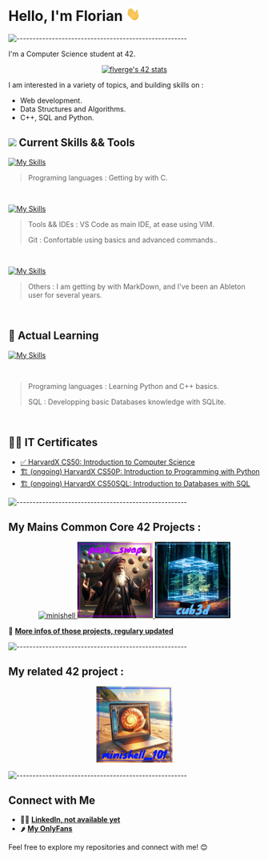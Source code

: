 # Hello, I'm Florian  <img src="https://github.com/maitreverge/maitreverge/blob/master/assets/Hi.gif" width="29px">


![-----------------------------------------------------](https://raw.githubusercontent.com/andreasbm/readme/master/assets/lines/rainbow.png)

I'm a Computer Science student at 42.

<!--- <div align=center>
<a href="https://github.com/Coday-meric/badge42"><img src="https://badge42.coday.fr/api/v2/clppvo4x5190601t6rwfyn6u9/stats?cursusId=21&coalitionId=318" alt="flverge's 42 stats" /></a>
</div> --->

<div align=center>
  <a href="https://github.com/oakoudad/badge42"><img src="https://badge.mediaplus.ma/greenbinary/flverge?1337Badge=off&UM6P=off" alt="flverge's 42 stats" /></a>
</div>



I am interested in a variety of topics, and building skills on : 
- Web development.
- Data Structures and Algorithms.
- C++, SQL and Python.

## <img src="https://media2.giphy.com/media/QssGEmpkyEOhBCb7e1/giphy.gif?cid=ecf05e47a0n3gi1bfqntqmob8g9aid1oyj2wr3ds3mg700bl&rid=giphy.gif" width ="25">              Current Skills && Tools

[![My Skills](https://skillicons.dev/icons?i=c)](https://skillicons.dev)
<br>

> Programing languages : Getting by with C.
> 
</br>

[![My Skills](https://skillicons.dev/icons?i=vscode,vim,git)](https://skillicons.dev)
<br>

> Tools && IDEs : VS Code as main IDE, at ease using VIM.
> 
> Git : Confortable using basics and advanced commands..
</br>

[![My Skills](https://skillicons.dev/icons?i=markdown,ableton)](https://skillicons.dev)
<br>

> Others : I am getting by with MarkDown, and I've been an Ableton user for several years.
</br>

## 🧠 Actual Learning

[![My Skills](https://skillicons.dev/icons?i=cpp,python,sqlite)](https://skillicons.dev)

<br>

> Programing languages : Learning Python and C++ basics.
>
> SQL : Developping basic Databases knowledge with SQLite.

</br>

## 🧑‍🎓 IT Certificates
- [✅ HarvardX CS50: Introduction to Computer Science](https://courses.edx.org/certificates/3c23245bdf0142f3b892530c677d34bb)
- [🏗️ (ongoing) HarvardX CS50P: Introduction to Programming with Python](https://www.edx.org/learn/python/harvard-university-cs50-s-introduction-to-programming-with-python)
- [🏗️ (ongoing) HarvardX CS50SQL: Introduction to Databases with SQL](https://www.edx.org/learn/sql/harvard-university-cs50-s-introduction-to-databases-with-sql)


![-----------------------------------------------------](https://raw.githubusercontent.com/andreasbm/readme/master/assets/lines/rainbow.png)

## My Mains Common Core 42 Projects :

<div align="center">
  <a href="https://github.com/maitreverge/minishell">
    <img src="https://github.com/maitreverge/minishell/blob/master/img/minishell.png" alt="minishell" width="30%">
  </a>
 <a href="https://github.com/maitreverge/push_swap">
    <img src="https://github.com/maitreverge/push_swap/blob/master/img/push_swap.png" alt="push_swap" width="30%">
  </a>
      </a>
    <a href="https://github.com/maitreverge/cub3d">
    <img src="https://github.com/maitreverge/cub3d/blob/master/img/cub3d.png" alt="cub3d" width="30%">
  </a>
</div>

🚀 [**More infos of those projects, regulary updated**](https://github.com/maitreverge/42_projects)

![-----------------------------------------------------](https://raw.githubusercontent.com/andreasbm/readme/master/assets/lines/rainbow.png)

## My related 42 project :

<div align="center">
  <a href="https://github.com/maitreverge/minishell_101">
    <img src="https://github.com/maitreverge/minishell_101/blob/master/img/minishell_101.png" alt="minishell_101" width="30%">
  </a>
</div>


![-----------------------------------------------------](https://raw.githubusercontent.com/andreasbm/readme/master/assets/lines/rainbow.png)

## Connect with Me

- 🧑‍💻 [**LinkedIn, not available yet**]((https://github.com/maitreverge))
- 🌶️ [**My OnlyFans**](https://www.youtube.com/watch?v=dQw4w9WgXcQ)

Feel free to explore my repositories and connect with me! 😊

